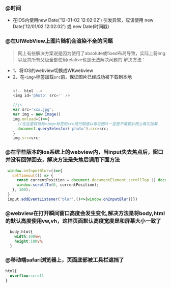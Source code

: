 

### @时间
  * 在IOS内使用new Date('12-01-02 12:02:02') 引发异常，应该使用 new Date('12/01/02 12:02:02') 或 new Date(时间戳)

### @在UIWebView上图片随机会渲染不全的问题

> 网上有些解决方案说是因为使用了absolute或fixed布局导致，实际上将img以及其所有父级全部使用relative也是无法解决问题的
解决方法：
* 1、将IOS的webview切换成WKwebview
* 2、在`<img>`标签加载`src`前，保证图片已经成功被下载到本地
  ~~~javascript

  <!-- html -->
  <img id='photo' src='' />

  //js
  var src='xxx.jpg';
  var img = new Image()
  img.onload=()=>{
    //在这里将目标<img>标签的src进行赋值以保证图片一定是不需要从网上再次加载
    document.querySelector('photo').src=src;
  }
  img.src=src;
  ~~~


### @在早些版本的ios系统上的webview内，当input失去焦点后，窗口并没有回弹回去，解决方法是失焦后调用下面方法
 ~~~javascript
  window.onInputBlur=()=>{
    setTimeout(() => {
      const currentPosition = document.documentElement.scrollTop || document.body.scrollTop||0;
      window.scrollTo(0, currentPosition); 
    }, 100);
  }
  input.addEventListener('blur',()=>{window.onInputBlur()})
~~~


### @webview在打开瞬间窗口高度会发生变化,解决方法是将body,html的默认高度使用vw,vh，这样页面默认高度宽度是和屏幕大小一致了
~~~css
  body,html{
    width:100vw;
    height:100vh;
  }
~~~

### @移动端safari浏览器上，页面底部被工具栏遮挡了
~~~css
html{
  overflow:scroll
}
~~~